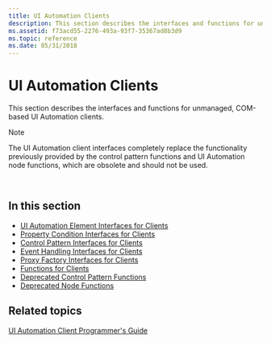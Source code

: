 ```yaml
---
title: UI Automation Clients
description: This section describes the interfaces and functions for unmanaged, COM-based UI Automation clients.
ms.assetid: f73acd55-2276-493a-93f7-35367ad8b3d9
ms.topic: reference
ms.date: 05/31/2018
---
```


# UI Automation Clients

This section describes the interfaces and functions for unmanaged, COM-based UI Automation clients.

> [!Note]  
> The UI Automation client interfaces completely replace the functionality previously provided by the control pattern functions and UI Automation node functions, which are obsolete and should not be used.

 

## In this section

-   [UI Automation Element Interfaces for Clients](uiauto-entry-uiautoclientinterfaces.md)
-   [Property Condition Interfaces for Clients](uiauto-client-propconditioninterfaces.md)
-   [Control Pattern Interfaces for Clients](uiauto-client-controlpatterninterfaces.md)
-   [Event Handling Interfaces for Clients](uiauto-client-eventhandlinginterfaces.md)
-   [Proxy Factory Interfaces for Clients](uiauto-client-proxyfactoryinterfaces.md)
-   [Functions for Clients](uiauto-entry-functionsforclients.md)
-   [Deprecated Control Pattern Functions](uiauto-entry-cpfunctions.md)
-   [Deprecated Node Functions](uiauto-entry-uianodefunctions.md)

## Related topics

<dl> <dt>

[UI Automation Client Programmer's Guide](uiauto-clientportal.md)
</dt> </dl>

 

 




